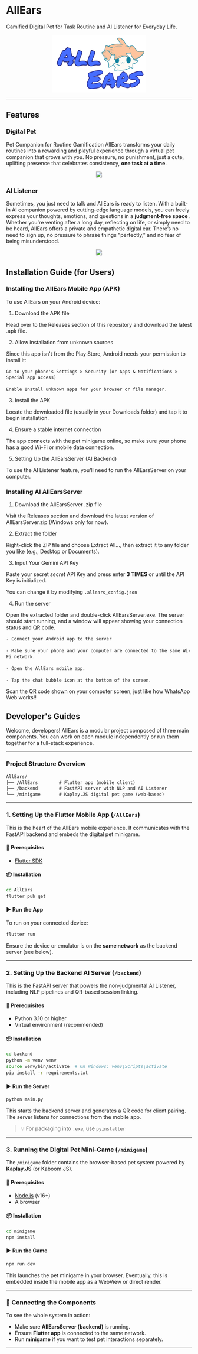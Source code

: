 # AllEars
Gamified Digital Pet for Task Routine and AI Listener for Everyday Life. 

<p align="center">
  <img src="AllEars/assets/img/allears.png" width="50%"/>
</p>

---

## Features

### Digital Pet 
Pet Companion for Routine Gamification
AllEars transforms your daily routines into a rewarding and playful experience through a virtual pet companion that grows with you. No pressure, no punishment, just a cute, uplifting presence that celebrates consistency, **one task at a time**.

<p align="center">
  <img src="footages/pet.gif" width="45%"/>
</p>


### AI Listener
Sometimes, you just need to talk and AllEars is ready to listen. With a built-in AI companion powered by cutting-edge language models, you can freely express your thoughts, emotions, and questions in a **judgment-free space** . Whether you're venting after a long day, reflecting on life, or simply need to be heard, AllEars offers a private and empathetic digital ear. There’s no need to sign up, no pressure to phrase things "perfectly," and no fear of being misunderstood.

<p align="center">
  <img src="footages/listen.gif" width="45%"/>
</p>


## Installation Guide (for Users)

### Installing the AllEars Mobile App (APK)
To use AllEars on your Android device:

1. Download the APK file

Head over to the Releases section of this repository and download the latest .apk file.

2. Allow installation from unknown sources

Since this app isn't from the Play Store, Android needs your permission to install it:

    Go to your phone's Settings > Security (or Apps & Notifications > Special app access)
    
    Enable Install unknown apps for your browser or file manager.

3. Install the APK

Locate the downloaded file (usually in your Downloads folder) and tap it to begin installation.

4. Ensure a stable internet connection

The app connects with the pet minigame online, so make sure your phone has a good Wi-Fi or mobile data connection.

 5. Setting Up the AllEarsServer (AI Backend)

To use the AI Listener feature, you’ll need to run the AllEarsServer on your computer.


### Installing AI AllEarsServer

1. Download the AllEarsServer .zip file

Visit the Releases section and download the latest version of AllEarsServer.zip (Windows only for now).

2. Extract the folder

Right-click the ZIP file and choose Extract All..., then extract it to any folder you like (e.g., Desktop or Documents).

3. Input Your Gemini API Key

Paste your secret *secret* API Key and press enter **3 TIMES** or until the API Key is initialized.

You can change it by modifying `.allears_config.json`

4. Run the server

Open the extracted folder and double-click AllEarsServer.exe. The server should start running, and a window will appear showing your connection status and QR code.

    - Connect your Android app to the server

    - Make sure your phone and your computer are connected to the same Wi-Fi network.

    - Open the AllEars mobile app.

    - Tap the chat bubble icon at the bottom of the screen.


Scan the QR code shown on your computer screen, just like how WhatsApp Web works!!



## Developer's Guides


Welcome, developers! AllEars is a modular project composed of three main components. You can work on each module independently or run them together for a full-stack experience.

---

### Project Structure Overview

```
AllEars/
├── /AllEars        # Flutter app (mobile client)
├── /backend        # FastAPI server with NLP and AI Listener
└── /minigame       # Kaplay.JS digital pet game (web-based)
```

---

### 1. Setting Up the Flutter Mobile App (`/AllEars`)

This is the heart of the AllEars mobile experience. It communicates with the FastAPI backend and embeds the digital pet minigame.

#### 🔧 Prerequisites

* [Flutter SDK](https://docs.flutter.dev/get-started/install) 

#### 📦 Installation

```bash
cd AllEars
flutter pub get
```

#### ▶️ Run the App

To run on your connected device:

```bash
flutter run
```

Ensure the device or emulator is on the **same network** as the backend server (see below).

---

### 2. Setting Up the Backend AI Server (`/backend`)

This is the FastAPI server that powers the non-judgmental AI Listener, including NLP pipelines and QR-based session linking.

#### 🔧 Prerequisites

* Python 3.10 or higher
* Virtual environment (recommended)

#### 📦 Installation

```bash
cd backend
python -m venv venv
source venv/bin/activate  # On Windows: venv\Scripts\activate
pip install -r requirements.txt
```

#### ▶️ Run the Server

```bash
python main.py
```

This starts the backend server and generates a QR code for client pairing. The server listens for connections from the mobile app.

> 💡 For packaging into `.exe`, use `pyinstaller`

---

### 3. Running the Digital Pet Mini-Game (`/minigame`)

The `/minigame` folder contains the browser-based pet system powered by **Kaplay.JS** (or Kaboom.JS).

#### 🔧 Prerequisites

* [Node.js](https://nodejs.org/) (v16+)
* A browser

#### 📦 Installation

```bash
cd minigame
npm install
```

#### ▶️ Run the Game

```bash
npm run dev
```

This launches the pet minigame in your browser. Eventually, this is embedded inside the mobile app as a WebView or direct render.

---

### 🔗 Connecting the Components

To see the whole system in action:

* Make sure **AllEarsServer (backend)** is running.
* Ensure **Flutter app** is connected to the same network.
* Run **minigame** if you want to test pet interactions separately.

---

